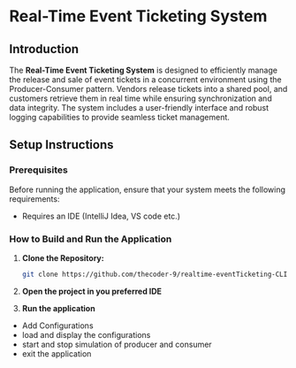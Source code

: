 # Real-Time Event Ticketing System

## Introduction

The **Real-Time Event Ticketing System** is designed to efficiently manage the release and sale of event tickets in a concurrent environment using the Producer-Consumer pattern. Vendors release tickets into a shared pool, and customers retrieve them in real time while ensuring synchronization and data integrity. The system includes a user-friendly interface and robust logging capabilities to provide seamless ticket management.

## Setup Instructions

### Prerequisites

Before running the application, ensure that your system meets the following requirements:

- Requires an IDE (IntelliJ Idea, VS code etc.)

### How to Build and Run the Application

1. **Clone the Repository:**

   ```bash
   git clone https://github.com/thecoder-9/realtime-eventTicketing-CLI-OOP_689904.git
2. **Open the project in you preferred IDE**
   
4. **Run the application**
- Add Configurations
- load and display the configurations
- start and stop simulation of producer and consumer
- exit the application
  
